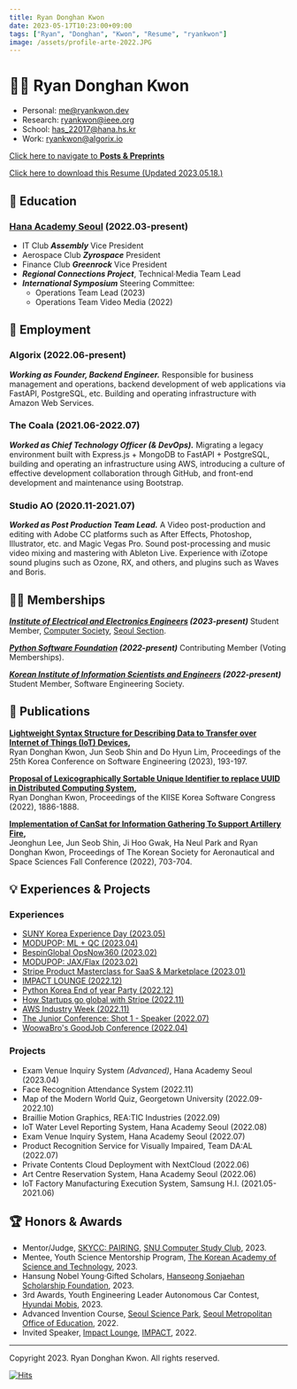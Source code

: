 ```yaml
---
title: Ryan Donghan Kwon
date: 2023-05-17T10:23:00+09:00
tags: ["Ryan", "Donghan", "Kwon", "Resume", "ryankwon"]
image: /assets/profile-arte-2022.JPG
---
```


# 🧑‍💻 Ryan Donghan Kwon

- Personal: [me@ryankwon.dev](mailto:me@ryankwon.dev)
- Research: [ryankwon@ieee.org](mailto:ryankwon@ieee.org)
- School: [has_22017@hana.hs.kr](mailto:has_22017@hana.hs.kr)
- Work: [ryankwon@algorix.io](mailto:ryankwon@algorix.io)

[Click here to navigate to **Posts & Preprints**](pages)

[Click here to download this Resume (Updated 2023.05.18.)](Ryan_Kwon_-_Resume(CV).pdf)

## 🏫 Education

### [Hana Academy Seoul](https://eng.hana.hs.kr) (2022.03-present)
- IT Club ***Assembly*** Vice President
- Aerospace Club ***Zyrospace*** President
- Finance Club ***Greenrock*** Vice President
- ***Regional Connections Project***, Technical·Media Team Lead
- ***International Symposium*** Steering Committee:
  - Operations Team Lead (2023)
  - Operations Team Video Media (2022)

## 💼 Employment

### Algorix (2022.06-present)
***Working as Founder, Backend Engineer.*** Responsible for business management and operations, backend development of web applications via FastAPI, PostgreSQL, etc. Building and operating infrastructure with Amazon Web Services.

<!--
- Amazon Web Service, Python FastAPI, React.js, etc.
Working as Founder and Backend Engineer. Responsible for business management and operations, backend development of web applications via Python FastAPI.
![SCSS](https://img.shields.io/badge/SCSS-gray?style=flat&logo=sass&logoColor=#3776AB)
![SCSS](https://img.shields.io/badge/Python-adaptive?style=flat&logo=FastAPI)
![amazonaws](https://img.shields.io/badge/amazonaws-FF9900?logo=amazonaws&style=flat)
https://icombine.net/knowledge-base/skill-levels
-->

### The Coala (2021.06-2022.07)
***Worked as Chief Technology Officer (& DevOps).*** Migrating a legacy environment built with Express.js + MongoDB to FastAPI + PostgreSQL, building and operating an infrastructure using AWS, introducing a culture of effective development collaboration through GitHub, and front-end development and maintenance using Bootstrap.

### Studio AO (2020.11-2021.07)
***Worked as Post Production Team Lead.*** A Video post-production and editing with Adobe CC platforms such as After Effects, Photoshop, Illustrator, etc. and Magic Vegas Pro. Sound post-processing and music video mixing and mastering with Ableton Live. Experience with iZotope sound plugins such as Ozone, RX, and others, and plugins such as Waves and Boris.

## 👨‍🔬 Memberships

***[Institute of Electrical and Electronics Engineers](https://www.ieee.org) (2023-present)***
Student Member, [Computer Society](https://computer.org/), [Seoul Section](https://site.ieee.org/seoul/).

***[Python Software Foundation](https://www.python.org/psf-landing/) (2022-present)***
Contributing Member (Voting Memberships).

***[Korean Institute of Information Scientists and Engineers](https://www.kiise.or.kr) (2022-present)***
Student Member, Software Engineering Society.

## 📑 Publications

<!--**Adaptive Partition Sort: Developing an Efficient Sorting Algorithm by Combining the Strengths of Quick Sort and Merge Sort,**\
  Ryan Donghan Kwon and Do Hyun Lim,
  Proceedings of the KIISE Korea Computer Congress (2023). -->

**[Lightweight Syntax Structure for Describing Data to Transfer over Internet of Things (IoT) Devices](http://sigsoft.or.kr/kcse2023/),**\
  Ryan Donghan Kwon, Jun Seob Shin and Do Hyun Lim,
  Proceedings of the 25th Korea Conference on Software Engineering (2023), 193-197. 
 
**[Proposal of Lexicographically Sortable Unique Identifier to replace UUID in Distributed Computing System](https://www.dbpia.co.kr/journal/articleDetail?nodeId=NODE11224631),**\
  Ryan Donghan Kwon,
  Proceedings of the KIISE Korea Software Congress (2022), 1886-1888. 

**[Implementation of CanSat for Information Gathering To Support Artillery Fire](https://www.dbpia.co.kr/journal/articleDetail?nodeId=NODE11180787),**\
  Jeonghun Lee, Jun Seob Shin, Ji Hoo Gwak, Ha Neul Park and Ryan Donghan Kwon,
  Proceedings of The Korean Society for Aeronautical and Space Sciences Fall Conference (2022), 703-704. 

## 💡 Experiences & Projects

### Experiences
- [SUNY Korea Experience Day (2023.05)](https://apply.sunykorea.ac.kr/portal/experience_day)
- [MODUPOP: ML + QC (2023.04)](https://festa.io/events/3325)
- [BespinGlobal OpsNow360 (2023.02)](https://event.opsnow.com/opsnow360-conference/)
- [MODUPOP: JAX/Flax (2023.02)](https://festa.io/events/3118)
- [Stripe Product Masterclass for SaaS & Marketplace (2023.01)](https://event-us.kr/stripe/event/54391)
- [IMPACT LOUNGE (2022.12)](https://lounge.connect-impact.org/)
- [Python Korea End of year Party (2022.12)](https://festa.io/events/2889)
- [How Startups go global with Stripe (2022.11)](https://event-us.kr/stripe/event/50555)
- [AWS Industry Week (2022.11)](https://aws.amazon.com/ko/events/industry-week/)
- [The Junior Conference: Shot 1 - Speaker (2022.07)](https://festa.io/events/2433)
- [WoowaBro's GoodJob Conference (2022.04)](https://story.baemin.com/goodjob/)

### Projects
- Exam Venue Inquiry System *(Advanced)*, Hana Academy Seoul (2023.04)
- Face Recognition Attendance System (2022.11)
- Map of the Modern World Quiz, Georgetown University (2022.09-2022.10)
- Braillie Motion Graphics, REA:TIC Industries (2022.09)
- IoT Water Level Reporting System, Hana Academy Seoul (2022.08)
- Exam Venue Inquiry System, Hana Academy Seoul (2022.07)
- Product Recognition Service for Visually Impaired, Team DA:AL (2022.07)
- Private Contents Cloud Deployment with NextCloud (2022.06)
- Art Centre Reservation System, Hana Academy Seoul (2022.06)
- IoT Factory Manufacturing Execution System, Samsung H.I. (2021.05-2021.06)

## 🏆 Honors & Awards
- Mentor/Judge, [SKYCC: PAIRING](https://www.skycc.kr/), [SNU Computer Study Club](https://www.facebook.com/scscian), 2023.
- Mentee, Youth Science Mentorship Program, [The Korean Academy of Science and Technology](https://kast.or.kr/en/), 2023.
- Hansung Nobel Young·Gifted Scholars, [Hanseong Sonjaehan Scholarship Foundation](http://sonjaehan.org), 2023.
- 3rd Awards, Youth Engineering Leader Autonomous Car Contest, [Hyundai Mobis](https://www.mobis.co.kr/en/index.do), 2023.
- Advanced Invention Course, [Seoul Science Park](https://ssp.sen.go.kr/), [Seoul Metropolitan Office of Education](https://english.sen.go.kr/english/index.do), 2022.
- Invited Speaker, [Impact Lounge](https://lounge.connect-impact.org/), [IMPACT](https://connect-impact.org/), 2022.

---

Copyright 2023. Ryan Donghan Kwon. All rights reserved.

[![Hits](https://hits.seeyoufarm.com/api/count/incr/badge.svg?url=https%3A%2F%2Fryankwon.dev&count_bg=%2379C83D&title_bg=%23555555&icon=&icon_color=%23E7E7E7&title=hits&edge_flat=false)](https://hits.seeyoufarm.com)
